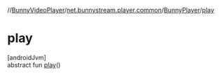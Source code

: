 //[BunnyVideoPlayer](../../../index.md)/[net.bunnystream.player.common](../index.md)/[BunnyPlayer](index.md)/[play](play.md)

# play

[androidJvm]\
abstract fun [play](play.md)()
